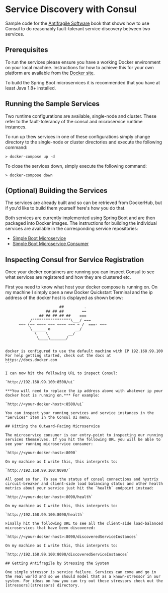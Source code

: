# Service Discovery with Consul

Sample code for the [Antifragile Software](https://leanpub.com/antifragilesoftware) book that shows how to use Consul to do reasonably fault-tolerant service discovery between two services.

## Prerequisites

To run the services please ensure you have a working Docker environment on your local machine. Instructions for how to achieve this for your own platform are available from the [Docker site](https://docs.docker.com/engine/installation/).

To build the Spring Boot microservices it is recommended that you have at least Java 1.8+ installed.

## Running the Sample Services

Two runtime configurations are available, single-node and cluster. These refer to the fault-tolerancy of the consul and microservice runtime instances.

To run up thew services in one of these configurations simply change directory to the single-node or cluster directories and execute the following command:

`> docker-compose up -d`

To close the services down, simply execute the following command:

`> docker-compose down`

## (Optional) Building the Services

The services are already built and so can be retrieved from DockerHub, but if you'd like to build them yourself here's how you do that.

Both services are currently implemented using Spring Boot and are then packaged into Docker images. The instructions for building the individual services are available in the corresponding service repositories:

* [Simple Boot Microservice](https://github.com/antifragilesoftware/simple-boot-microservice)
* [Simple Boot Microservice Consumer](https://github.com/antifragilesoftware/simple-boot-microservice-consumer)


## Inspecting Consul fror Service Registration

Once your docker containers are running you can inspect Consul to see what services are registered and how they are clustered etc.

First you need to know what host your docker compose is running on. On my machine I simply open a new Docker Quickstart Terminal and the ip address of the docker host is displayed as shown below:

````
                        ##         .
                  ## ## ##        ==
               ## ## ## ## ##    ===
           /"""""""""""""""""\___/ ===
      ~~~ {~~ ~~~~ ~~~ ~~~~ ~~~ ~ /  ===- ~~~
           \______ o           __/
             \    \         __/
              \____\_______/


docker is configured to use the default machine with IP 192.168.99.100
For help getting started, check out the docs at https://docs.docker.com
```

I can now hit the following URL to inspect Consul:

`http://192.168.99.100:8500/ui`

***You will need to replace the ip address above with whatever ip your docker host is running on.*** For example:

`http://<your-docker-host>:8500/ui`

You can inspect your running services and service instances in the "Services" item in the Consul UI menu.

## Hitting the Outward-Facing Microservice

The microservice consumer is our entry-point to inspecting our running services themselves. If you hit the following URL you will be able to see your running microservice consumer:

`http://<your-docker-host>:8090`

On my machine as I write this, this interprets to:

`http://192.168.99.100:8090/`

All good so far. To see the status of consul connections and hystrix circuit-breaker and client-side load balancing status and other health metrics about your service just hit the `health` endpoint instead:

`http://<your-docker-host>:8090/health`

On my machine as I write this, this interprets to:

`http://192.168.99.100:8090/health`

Finally hit the following URL to see all the client-side load-balanced microservices that have been discovered:

`http://<your-docker-host>:8090/discoveredServiceInstances`

On my machine as I write this, this interprets to:

`http://192.168.99.100:8090/discoveredServiceInstances`

## Getting Antifragile by Stressing the System

One simple stressor is service failure. Services can come and go in the real world and so we should model that as a known-stressor in our system. For ideas on how you can try out these stressors check out the [stressors](stressors) directory.



 
